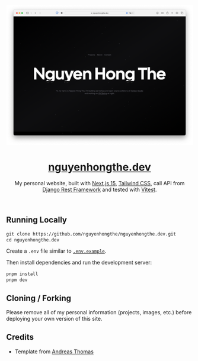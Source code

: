 ![Nguyen Hong The Dev](https://raw.githubusercontent.com/nguyenhongthe/nguyenhongthe.dev/main/screenshot.png)

<div align="center">
    <a href="https://nguyenhongthe.dev"><h1 align="center">nguyenhongthe.dev</h1></a>

My personal website, built with [Next.js 15](https://nextjs.org/), [Tailwind CSS](https://tailwindcss.com/), call API from [Django Rest Framework](https://www.django-rest-framework.org/) and tested with [Vitest](https://vitest.dev/guide/).

</div>

<br/>

## Running Locally


```sh-session
git clone https://github.com/nguyenhongthe/nguyenhongthe.dev.git
cd nguyenhongthe.dev
```


Create a `.env` file similar to [`.env.example`](https://github.com/nguyenhongthe/nguyenhongthe.dev/blob/main/.env.example).

Then install dependencies and run the development server:
```sh-session
pnpm install
pnpm dev
```


## Cloning / Forking

Please remove all of my personal information (projects, images, etc.) before deploying your own version of this site.

## Credits

- Template from [Andreas Thomas](https://github.com/chronark/chronark.com)
